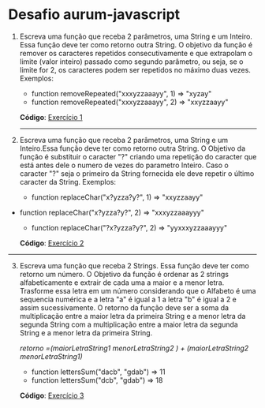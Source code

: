 # Desafio aurum-javascript

1. Escreva uma função que receba 2 parâmetros, uma String e um Inteiro. Essa função deve ter como retorno outra String. O objetivo da função é remover os caracteres repetidos consecutivamente e que extrapolam o limite (valor inteiro) passado como segundo parâmetro, ou seja, se o limite for 2, os caracteres podem ser repetidos no máximo duas vezes. Exemplos:

   * function removeRepeated("xxxyzzaaayy", 1) => "xyzay"
   * function removeRepeated("xxxyzzaaayy", 2) => "xxyzzaayy"

   **Código**: [Exercício 1](./src/exer1.js)

   ___

2. Escreva uma função que receba 2 parâmetros, uma String e um Inteiro.Essa função deve ter como retorno outra String. O Objetivo da função é substituir o caracter "?" criando uma repetição do caracter que está antes dele o numero de vezes do parametro Inteiro. Caso o caracter "?" seja o primeiro da String fornecida ele deve repetir o último caracter da String. Exemplos:

   * function replaceChar("x?yzza?y?", 1) => "xxyzzaayy"
* function replaceChar("x?yzza?y?", 2) => "xxxyzzaaayyy"
   * function replaceChar("?x?yzza?y?", 2) => "yyxxxyzzaaayyy"

   **Código**: [Exercício 2](./src/exer2.js)

___

3. Escreva uma função que receba 2 Strings. Essa função deve ter como retorno um número. O Objetivo da função é ordenar as 2 strings alfabeticamente e extrair de cada uma a maior e a menor letra. Trasforme essa letra em um número considerando que o Alfabeto é uma sequencia numérica e a letra "a" é igual a 1 a letra "b" é igual a 2 e assim sucessivamente. O retorno da função deve ser a soma da multiplicação entre a maior letra da primeira String e a menor letra da segunda String com a multiplicação entre a maior letra da segunda String e a menor letra da primeira String.

   *retorno =(maiorLetraString1 menorLetraString2 ) + (maiorLetraString2  menorLetraString1)*

   * function lettersSum("dacb", "gdab") => 11
   * function lettersSum("dcb", "gdab") => 18
   
   **Código**: [Exercício 3](./src/exer3.js)